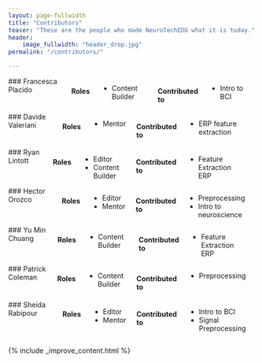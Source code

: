 ```yaml
---
layout: page-fullwidth
title: "Contributors"
teaser: "These are the people who made NeuroTechEDU what it is today."
header:
    image_fullwidth: "header_drop.jpg"
permalink: "/contributors/"

---
```




<div class="row">
<div class="medium-6 columns contributor" markdown="1">
### Francesca Placido

#### Roles

* Content Builder

#### Contributed to

* Intro to BCI

<p>
<a href="http://twitter.com/francescacoo_j" class="icon-twitter"></a>
<a href="http://github.com/francescacoo" class="icon-github"></a>
</p>
</div>

<div class="medium-6 columns contributor" markdown="1">
### Davide Valeriani

#### Roles

* Mentor

#### Contributed to

* ERP feature extraction
<p>
<a href="http://www.davidevaleriani.it/" class="icon-globe"></a>
</p>
</div>
</div>




<div class="row">
<div class="medium-6 columns contributor" markdown="1">
### Ryan Lintott

#### Roles

* Editor
* Content Builder

#### Contributed to

* Feature Extraction ERP
<p>
<a href="http://ryanlintott.com/" class="icon-globe"></a>
<a href="http://linkedin.com/in/ryanlintott/" class="icon-linkedin"></a>
<a href="http://twitter.com/ryanlintott" class="icon-twitter"></a>
<a href="http://github.com/ryanlintott" class="icon-github"></a>
</p>
</div>



<div class="medium-6 columns contributor" markdown="1">
### Hector Orozco

#### Roles

* Editor
* Mentor

#### Contributed to

* Preprocessing 
* Intro to neuroscience

<p>
<a href="https://www.linkedin.com/in/hector-domingo-orozco-perez-2017a4105/" class="icon-linkedin"></a>
<a href="http://twitter.com/neurohazardous" class="icon-twitter"></a>
<a href="http://github.com/neurohazardous" class="icon-github"></a>
</p>
</div>
</div>


<div class="row">
<div class="medium-6 columns contributor" markdown="1">
### Yu Min Chuang

#### Roles

* Content Builder

#### Contributed to

* Feature Extraction ERP

<p>
<a href="https://www.linkedin.com/in/yu-min-chuang-30a41b48/" class="icon-linkedin"></a>
</p>
</div>


<div class="row">
<div class="medium-6 columns contributor" markdown="1">
### Patrick Coleman

#### Roles

* Content Builder

#### Contributed to

* Preprocessing

<p>
<a href="https://padsterprogramming.blogspot.com/" class="icon-globe"></a>
<a href="https://www.linkedin.com/in/padsterpat/" class="icon-linkedin"></a>
<a href="https://github.com/padster" class="icon-github"></a>
</p>
</div>
</div>

<div class="row">
<div class="medium-6 columns contributor" markdown="1">
### Sheida Rabipour

#### Roles

* Editor
* Mentor

#### Contributed to

* Intro to BCI
* Signal Preprocessing 
<p>
<a href="https://www.linkedin.com/in/sheidarabipour/" class="icon-linkedin"></a>
<a href="https://www.researchgate.net/profile/Sheida_Rabipour" class="icon-globe"></a>
<a href="https://github.com/thesheid" class="icon-github"></a>
</p>
</div>
</div>


{% include _improve_content.html %}

